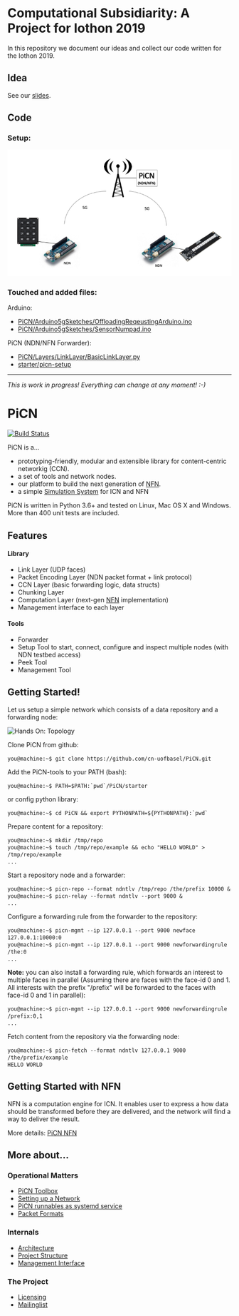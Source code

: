 # Computational Subsidiarity: A Project for Iothon 2019

In this repository we document our ideas and collect our code written for the Iothon 2019.

## Idea

See our [slides](docs/Iothon/iothon2019-UofBasel.pdf).

## Code

### Setup:

![alt text](docs/Iothon/iothon.png)

### Touched and added files:

Arduino:

* [PiCN/Arduino5gSketches/OffloadingReqeustingArduino.ino](PiCN/Arduino5gSketches/OffloadingReqeustingArduino.ino)
* [PiCN/Arduino5gSketches/SensorNumpad.ino](PiCN/Arduino5gSketches/SensorNumpad.ino)

PiCN (NDN/NFN Forwarder):

* [PiCN/Layers/LinkLayer/BasicLinkLayer.py](PiCN/Layers/LinkLayer/BasicLinkLayer.py)
* [starter/picn-setup](starter/picn-setup)




---


*This is work in progress! Everything can change at any moment! :-)*

# PiCN 

[![Build Status](https://semaphoreci.com/api/v1/cn-unibas/picn/branches/master/badge.svg)](https://semaphoreci.com/cn-unibas/picn)

PiCN is a...
* prototyping-friendly, modular and extensible library for content-centric networkig (CCN).
* a set of tools and network nodes.
* our platform to build the next generation of [NFN](docs/nfn.md).
* a simple [Simulation System](docs/simulation.md) for ICN and NFN 

PiCN is written in Python 3.6+ and tested on Linux, Mac OS X and Windows. More than 400 unit tests are included.

## Features

#### Library

* Link Layer (UDP faces)
* Packet Encoding Layer (NDN packet format + link protocol)
* CCN Layer (basic forwarding logic, data structs)
* Chunking Layer
* Computation Layer (next-gen [NFN](docs/nfn.md) implementation)
* Management interface to each layer

#### Tools

* Forwarder
* Setup Tool to start, connect, configure and inspect multiple nodes (with NDN testbed access)
* Peek Tool
* Management Tool

## Getting Started!
Let us setup a simple network which consists of a data repository and a forwarding node:

![Hands On: Topology](https://raw.githubusercontent.com/cn-uofbasel/PiCN/master/docs/img/initial-hands-on.png "Hands On: Topology")
             
Clone PiCN from github:
```console
you@machine:~$ git clone https://github.com/cn-uofbasel/PiCN.git
```

Add the PiCN-tools to your PATH (bash):
```console
you@machine:~$ PATH=$PATH:`pwd`/PiCN/starter
```
or config python library:
```console
you@machine:~$ cd PiCN && export PYTHONPATH=${PYTHONPATH}:`pwd`
```

Prepare content for a repository:
```console
you@machine:~$ mkdir /tmp/repo
you@machine:~$ touch /tmp/repo/example && echo "HELLO WORLD" > /tmp/repo/example
...
```

Start a repository node and a forwarder:
```console
you@machine:~$ picn-repo --format ndntlv /tmp/repo /the/prefix 10000 &
you@machine:~$ picn-relay --format ndntlv --port 9000 &  
...
```

Configure a forwarding rule from the forwarder to the repository:
```console
you@machine:~$ picn-mgmt --ip 127.0.0.1 --port 9000 newface 127.0.0.1:10000:0
you@machine:~$ picn-mgmt --ip 127.0.0.1 --port 9000 newforwardingrule /the:0
...
```

**Note:** you can also install a forwarding rule, which forwards an interest to multiple faces in parallel (Assuming there are faces with the face-id 0 and 1. All interests with the prefix "/prefix" will be forwarded to the faces with face-id 0 and 1 in parallel): 
```console
you@machine:~$ picn-mgmt --ip 127.0.0.1 --port 9000 newforwardingrule /prefix:0,1
...
```

Fetch content from the repository via the forwarding node:
```console
you@machine:~$ picn-fetch --format ndntlv 127.0.0.1 9000 /the/prefix/example 
HELLO WORLD
```

## Getting Started with NFN

NFN is a computation engine for ICN. It enables user to express a how data should be
transformed before they are delivered, and the network will find a way to deliver the result. 

More details: [PiCN NFN](docs/nfn.md)

## More about...

### Operational Matters

* [PiCN Toolbox](docs/toolbox.md)
* [Setting up a Network](docs/network_setup.md)
* [PiCN runnables as systemd service](https://github.com/cn-uofbasel/PiCN-systemd-service)
* [Packet Formats](docs/packet_formats.md)

### Internals

* [Architecture](docs/architecture.md)
* [Project Structure](docs/project_structure.md)
* [Management Interface](docs/management_interface.md)


### The Project

* [Licensing](docs/licensing.md)
* [Mailinglist](https://www.maillist.unibas.ch/mailman/listinfo/picn)
